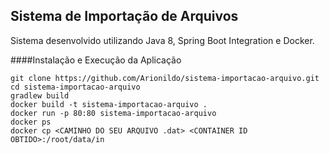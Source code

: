 ## Sistema de Importação de Arquivos
Sistema desenvolvido utilizando Java 8, Spring Boot Integration e Docker.

####Instalação e Execução da Aplicação
```` 
git clone https://github.com/Arionildo/sistema-importacao-arquivo.git
cd sistema-importacao-arquivo
gradlew build
docker build -t sistema-importacao-arquivo .
docker run -p 80:80 sistema-importacao-arquivo
docker ps
docker cp <CAMINHO DO SEU ARQUIVO .dat> <CONTAINER ID OBTIDO>:/root/data/in
````